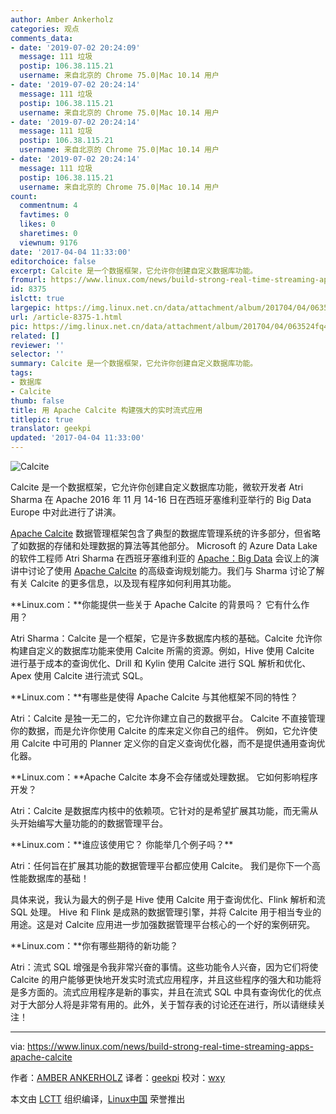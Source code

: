 ```yaml
---
author: Amber Ankerholz
categories: 观点
comments_data:
- date: '2019-07-02 20:24:09'
  message: 111 垃圾
  postip: 106.38.115.21
  username: 来自北京的 Chrome 75.0|Mac 10.14 用户
- date: '2019-07-02 20:24:14'
  message: 111 垃圾
  postip: 106.38.115.21
  username: 来自北京的 Chrome 75.0|Mac 10.14 用户
- date: '2019-07-02 20:24:14'
  message: 111 垃圾
  postip: 106.38.115.21
  username: 来自北京的 Chrome 75.0|Mac 10.14 用户
- date: '2019-07-02 20:24:14'
  message: 111 垃圾
  postip: 106.38.115.21
  username: 来自北京的 Chrome 75.0|Mac 10.14 用户
count:
  commentnum: 4
  favtimes: 0
  likes: 0
  sharetimes: 0
  viewnum: 9176
date: '2017-04-04 11:33:00'
editorchoice: false
excerpt: Calcite 是一个数据框架，它允许你创建自定义数据库功能。
fromurl: https://www.linux.com/news/build-strong-real-time-streaming-apps-apache-calcite
id: 8375
islctt: true
largepic: https://img.linux.net.cn/data/attachment/album/201704/04/063524fq4v4dvrqn4vmrsj.jpg
url: /article-8375-1.html
pic: https://img.linux.net.cn/data/attachment/album/201704/04/063524fq4v4dvrqn4vmrsj.jpg.thumb.jpg
related: []
reviewer: ''
selector: ''
summary: Calcite 是一个数据框架，它允许你创建自定义数据库功能。
tags:
- 数据库
- Calcite
thumb: false
title: 用 Apache Calcite 构建强大的实时流式应用
titlepic: true
translator: geekpi
updated: '2017-04-04 11:33:00'
---
```


![Calcite](https://img.linux.net.cn/data/attachment/album/201704/04/063524fq4v4dvrqn4vmrsj.jpg "Calcite ")


Calcite 是一个数据框架，它允许你创建自定义数据库功能，微软开发者 Atri Sharma 在 Apache 2016 年 11 月 14-16 日在西班牙塞维利亚举行的 Big Data Europe 中对此进行了讲演。


[Apache Calcite](https://calcite.apache.org/) 数据管理框架包含了典型的数据库管理系统的许多部分，但省略了如数据的存储和处理数据的算法等其他部分。 Microsoft 的 Azure Data Lake 的软件工程师 Atri Sharma 在西班牙塞维利亚的 [Apache：Big Data](http://events.linuxfoundation.org/events/apache-big-data-europe) 会议上的演讲中讨论了使用 [Apache Calcite](https://calcite.apache.org/) 的高级查询规划能力。我们与 Sharma 讨论了解有关 Calcite 的更多信息，以及现有程序如何利用其功能。


**Linux.com：**你能提供一些关于 Apache Calcite 的背景吗？ 它有什么作用？


Atri Sharma：Calcite 是一个框架，它是许多数据库内核的基础。Calcite 允许你构建自定义的数据库功能来使用 Calcite 所需的资源。例如，Hive 使用 Calcite 进行基于成本的查询优化、Drill 和 Kylin 使用 Calcite 进行 SQL 解析和优化、Apex 使用 Calcite 进行流式 SQL。


**Linux.com：**有哪些是使得 Apache Calcite 与其他框架不同的特性？


Atri：Calcite 是独一无二的，它允许你建立自己的数据平台。 Calcite 不直接管理你的数据，而是允许你使用 Calcite 的库来定义你自己的组件。 例如，它允许使用 Calcite 中可用的 Planner 定义你的自定义查询优化器，而不是提供通用查询优化器。


**Linux.com：**Apache Calcite 本身不会存储或处理数据。 它如何影响程序开发？


Atri：Calcite 是数据库内核中的依赖项。它针对的是希望扩展其功能，而无需从头开始编写大量功能的的数据管理平台。


**Linux.com：**谁应该使用它？ 你能举几个例子吗？\*\*


Atri：任何旨在扩展其功能的数据管理平台都应使用 Calcite。 我们是你下一个高性能数据库的基础！


具体来说，我认为最大的例子是 Hive 使用 Calcite 用于查询优化、Flink 解析和流 SQL 处理。 Hive 和 Flink 是成熟的数据管理引擎，并将 Calcite 用于相当专业的用途。这是对 Calcite 应用进一步加强数据管理平台核心的一个好的案例研究。


**Linux.com：**你有哪些期待的新功能？


Atri：流式 SQL 增强是令我非常兴奋的事情。这些功能令人兴奋，因为它们将使 Calcite 的用户能够更快地开发实时流式应用程序，并且这些程序的强大和功能将是多方面的。流式应用程序是新的事实，并且在流式 SQL 中具有查询优化的优点对于大部分人将是非常有用的。此外，关于暂存表的讨论还在进行，所以请继续关注！




---


via: <https://www.linux.com/news/build-strong-real-time-streaming-apps-apache-calcite>


作者：[AMBER ANKERHOLZ](https://www.linux.com/users/aankerholz) 译者：[geekpi](https://github.com/geekpi) 校对：[wxy](https://github.com/wxy)


本文由 [LCTT](https://github.com/LCTT/TranslateProject) 组织编译，[Linux中国](https://linux.cn/) 荣誉推出